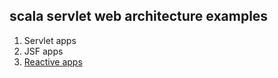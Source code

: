 scala servlet web architecture examples
----------------------

1. Servlet apps
2. JSF apps
3. [Reactive apps](https://www.manning.com/books/reactive-web-applications)

